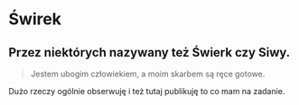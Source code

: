 # Świrek
## Przez niektórych nazywany też Świerk czy Siwy.

> Jestem ubogim człowiekiem, a moim skarbem są ręce gotowe.



Dużo rzeczy ogólnie obserwuję i też tutaj publikuję to co mam na zadanie.